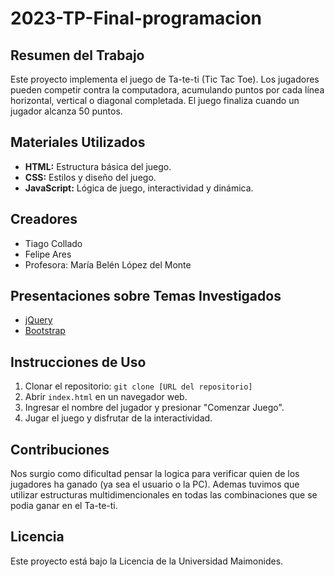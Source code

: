 # 2023-TP-Final-programacion

## Resumen del Trabajo

Este proyecto implementa el juego de Ta-te-ti (Tic Tac Toe). 
Los jugadores pueden competir contra la computadora, acumulando puntos por cada línea horizontal, vertical o diagonal completada. El juego finaliza cuando un jugador alcanza 50 puntos.

## Materiales Utilizados

- **HTML:** Estructura básica del juego.
- **CSS:** Estilos y diseño del juego.
- **JavaScript:** Lógica de juego, interactividad y dinámica.

## Creadores

- Tiago Collado
- Felipe Ares
- Profesora: María Belén López del Monte

## Presentaciones sobre Temas Investigados

- [jQuery](https://docs.google.com/presentation/d/1oxNmY0DF_8QkJNrAyBnz5ypBmcA2WA-4eeWpWckVMZk/edit?usp=sharing)
- [Bootstrap](https://docs.google.com/presentation/d/1bExmphrQynP5NhI_JTWlIjR2cJOXUJ7Y1SPJvcVL5C0/edit#slide=id.p)

## Instrucciones de Uso

1. Clonar el repositorio: `git clone [URL del repositorio]`
2. Abrir `index.html` en un navegador web.
3. Ingresar el nombre del jugador y presionar "Comenzar Juego".
4. Jugar el juego y disfrutar de la interactividad.

## Contribuciones

Nos surgio como dificultad pensar la logica para verificar quien de los jugadores ha ganado (ya sea el usuario o la PC). Ademas tuvimos que utilizar estructuras multidimencionales en todas las combinaciones que se podia ganar en el Ta-te-ti.

## Licencia

Este proyecto está bajo la Licencia de la Universidad Maimonides.